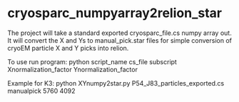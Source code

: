 # cryosparc_numpyarray2relion_star
The project will take a standard exported cryosparc_file.cs numpy array out. 
It will convert the X and Ys to manual_pick.star files for simple conversion of cryoEM particle X and Y picks into relion.

To use run program: 
python script_name   cs_file    subscript  Xnormalization_factor   Ynormalization_factor

Example for K3: python XYnumpy2star.py P54_J83_particles_exported.cs manualpick 5760 4092
  
